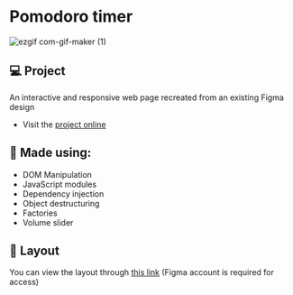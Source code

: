 # Pomodoro timer
![ezgif com-gif-maker (1)](https://github.com/rodirog/pomodoro-timer-with-dark-mode/assets/101756238/9ff27186-1fc1-4084-b8ec-6e3ec7eb97ad)

## 💻 Project
An interactive and responsive web page recreated from an existing Figma design

- Visit the [project online](https://rodirog.github.io/pomodoro-timer-with-dark-mode/)

## 🧪 Made using:

- DOM Manipulation
- JavaScript modules
- Dependency injection
- Object destructuring
- Factories
- Volume slider
  
## 🔖 Layout
You can view the layout through [this link](https://www.figma.com/file/nlJJAVuGDc1tnDKqUW4FJA/Stage-05---Dark-Mode-FocusTimer/duplicate) (Figma account is required for access)
